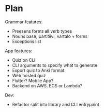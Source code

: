 # Plan

Grammar features:

- Preesens forms all verb types
- Nouns base, partitiivi, vartalo + forms
- Exceptions list

App features:

- Quiz on CLI
- CLI arguments to specify what to generate
- Export quiz to Anki format
- Web hosted quiz
- Flutter? Mobile App?
- Backend on AWS. ECS or Lambda?

Dev:

- Refactor split into library and CLI entrypoint
